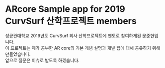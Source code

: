 # ARcore Sample app for 2019 CurvSurf 산학프로젝트 members

성균관대학교 2019년도 CurvSurf 회사 산학프로젝트에 멘토로 참여하게된 문준현입니다.  
이 프로젝트는 제가 공부한 AR core의 기본 개념 설명과 개발 팁에 대해 공유하기 위해 만들었습니다.  
앞으로 질문은 이슈로 받도록 하겠습니다.
